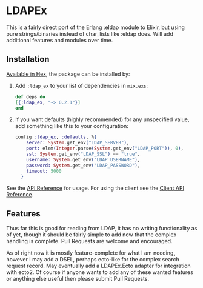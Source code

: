 # LDAPEx

This is a fairly direct port of the Erlang :eldap  module to Elixir, but using
pure strings/binaries instead of char_lists like :eldap does.  Will add
additional features and modules over time.

## Installation

[Available in Hex](https://hex.pm/packages/ldap_ex), the package can be
installed by:

  1. Add `:ldap_ex` to your list of dependencies in `mix.exs`:

     ```elixir
     def deps do
     [{:ldap_ex, "~> 0.2.1"}]
     end
     ```

  2. If you want defaults (highly recommended) for any unspecified value, add
     something like this to your configuration:

     ```elixir
     config :ldap_ex, :defaults, %{
         server: System.get_env("LDAP_SERVER"),
         port: elem(Integer.parse(System.get_env("LDAP_PORT")), 0),
         ssl: System.get_env("LDAP_SSL") == "true",
         username: System.get_env("LDAP_USERNAME"),
         password: System.get_env("LDAP_PASSWORD"),
         timeout: 5000
       }
     ```

See the [API Reference](https://hexdocs.pm/ldap_ex/api-reference.html) for
usage.  For using the client see the
[Client API Reference](https://hexdocs.pm/ldap_ex/LDAPEx.Client.html).

## Features

Thus far this is good for reading from LDAP, it has no writing functionality as
of yet, though it should be fairly simple to add now that the complex handling
is complete.  Pull Requests are welcome and encouraged.

As of right now it is mostly feature-complete for what I am needing, however I
may add a DSEL, perhaps ecto-like for the complex search request record.  May
eventually add a LDAPEx.Ecto adapter for integration with ecto2.  Of course if
anyone wants to add any of these wanted features or anything else useful then
please submit Pull Requests.
